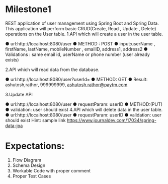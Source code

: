# Milestone1

REST application of user management using Spring Boot and Spring Data. This application will perform basic CRUD(Create, Read , Update , Delete) operations on the User table. 1.API which will create a user in the user table.

● url:http://localhost:8080/user
● METHOD : POST
● input:userName , firstName, lastName, mobileNumber , emailID, address1,
address2
● Validations : same email id, userName or phone number (user already exists)

2.API which will read data from the database.

● url:http://localhost:8080/user?userId=<userID>
● METHOD: GET
● Result: ashutosh,rathor, 999999999, ashutosh.rathor@paytm.com

3.Update API

● url:http://localhost:8080/user
● requestParam: userID
● METHOD:(PUT)
● validation: user should exist
4.API which will delete data in the user table.
● url:http://localhost:8080/user
● requestParam: userID
● validation: user should exist
Hint:
sample link https://www.journaldev.com/17034/spring-data-jpa
     
Expectations:
=============
1. Flow Diagram
2. Schema Design
3. Workable Code with proper comment
4. Proper Test Cases
